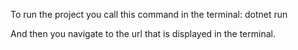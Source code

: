 To run the project you call this command in the terminal: dotnet run

And then you navigate to the url that is displayed in the terminal.
